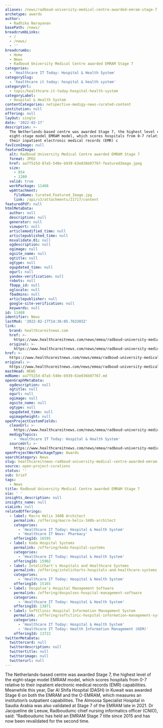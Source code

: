 ```yaml
---
aliases: /news/radboud-university-medical-centre-awarded-emram-stage-7
archetype: awards
author:
  - Radhika Narayanan
basePath: /news/
breadcrumbLinks:
  - /
  - /news/
  - ''
breadcrumbs:
  - Home
  - News
  - Radboud University Medical Centre awarded EMRAM Stage 7
categories:
  - 'Healthcare IT Today: Hospital & Health System'
categorySlug:
  - 'healthcare it today: hospital & health system'
categoryUrl:
  - topic/healthcare-it-today-hospital-health-system
categoryLabel:
  - Hospital & Health System
contentCategories: netspective-medigy-news-curated-content
institution: null
offering: null
layOut: single
date: '2022-02-17'
description: >-
  The Netherlands-based centre was awarded Stage 7, the highest level of the
  eight-stage model EMRAM model, which scores hospitals from 0-7 relative to
  their inpatient electronic medical records (EMR) c
favIconImage: null
featuredImage:
  alt: Radboud University Medical Centre awarded EMRAM Stage 7
  format: JPEG
  href: aa7f515d-87a5-540e-b939-63e036b07767-featuredImage.jpeg
  size:
    - 854
    - 1280
  valid: true
  workPackage: 11468
  wpAttachment:
    fileName: Curated_Featured_Image.jpg
    link: /api/v3/attachments/21717/content
featuredPdf: null
htmlMetaData:
  author: null
  description: null
  generator: null
  viewport: null
  articlemodified_time: null
  articlepublished_time: null
  msvalidate.01: null
  ogdescription: null
  ogimage: null
  ogsite_name: null
  ogtitle: null
  ogtype: null
  ogupdated_time: null
  ogurl: null
  yandex-verification: null
  robots: null
  fbapp_id: null
  oglocale: null
  fbadmins: null
  articlepublisher: null
  google-site-verification: null
  keywords: null
id: 11468
identifier: News
lastMod: '2022-02-17T14:36:05.763303Z'
link:
  brand: healthcareitnews.com
  href: >-
    https://www.healthcareitnews.com/news/emea/radboud-university-medical-centre-awarded-emram-stage-7
  original: >-
    https://www.healthcareitnews.com/news/emea/radboud-university-medical-centre-awarded-emram-stage-7
href: >-
  https://www.healthcareitnews.com/news/emea/radboud-university-medical-centre-awarded-emram-stage-7
original: >-
  https://www.healthcareitnews.com/news/emea/radboud-university-medical-centre-awarded-emram-stage-7
mastHead: NEWS
mdName: aa7f515d-87a5-540e-b939-63e036b07767.md
openGraphMetaData:
  ogdescription: null
  ogtitle: null
  ogurl: null
  ogimage: null
  ogsite_name: null
  ogtype: null
  ogupdated_time: null
  ogimageheight: null
openProjectCustomFields:
  cleanUrl: >-
    https://www.healthcareitnews.com/news/emea/radboud-university-medical-centre-awarded-emram-stage-7
  medigyTopics:
    - 'Healthcare IT Today: Hospital & Health System'
  sourceUrl: >-
    https://www.healthcareitnews.com/news/emea/radboud-university-medical-centre-awarded-emram-stage-7
openProjectWorkPackageType: Awards
searchCategory: News
slug: healthcareitnews-radboud-university-medical-centre-awarded-emram-stage-7
source: open-project-curations
status: ''
sub: brief
tags:
  - News
title: Radboud University Medical Centre awarded EMRAM Stage 7
via: ' '
insights_description: null
insights_name: null
viaLink: null
relatedOfferings:
  - label: Macro Helix 340B Architect
    permalink: /offering/macro-helix-340b-architect
    categories:
      - 'Healthcare IT Today: Hospital & Health System'
      - 'Healthcare IT News: Pharmacy'
    offeringId: 16595
  - label: Koda Hospital Systems
    permalink: /offering/koda-hospital-systems
    categories:
      - 'Healthcare IT Today: Hospital & Health System'
    offeringId: 15902
  - label: InteliChart's Hospitals and Healthcare Systems
    permalink: /offering/intelicharts-hospitals-and-healthcare-systems
    categories:
      - 'Healthcare IT Today: Hospital & Health System'
    offeringId: 15165
  - label: Docpulse's Hospital Management Software
    permalink: /offering/docpulses-hospital-management-software
    categories:
      - 'Healthcare IT Today: Hospital & Health System'
    offeringId: 13871
  - label: SoftClinic Hospital Information Management System
    permalink: /offering/softclinic-hospital-information-management-system
    categories:
      - 'Healthcare IT Today: Hospital & Health System'
      - 'Healthcare IT Today: Health Information Management (HIM)'
    offeringId: 13722
twitterMetaData:
  twittercard: null
  twitterdescription: null
  twittertitle: null
  twitterimage: null
  twitterurl: null
---
```

<p>The Netherlands-based centre was awarded Stage 7, the highest level of the eight-stage model EMRAM model, which scores hospitals from 0-7 relative to their inpatient electronic medical records (EMR) capabilities.
Meanwhile this year, Dar Al Shifa Hospital (DASH) in Kuwait was awarded Stage 6 on both the EMRAM and the O-EMRAM, which measures an institution’s outpatient capabilities.
The Almoosa Specialist Hospital in Saudia Arabia was also validated at Stage 7 of the EMRAM late in 2021.
Dr Jacqueline de Leeuw, Radboudumc chief nursing informatics officer (CNIO), said: “Radboudumc has held an EMRAM Stage 7 title since 2015 and has now been revalidated for the second time.</p>